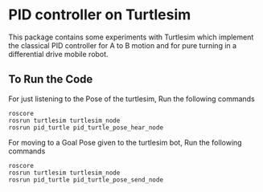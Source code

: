 # PID controller on Turtlesim
This package contains some experiments with Turtlesim which implement the classical PID controller for A to B motion and for pure turning in a differential drive mobile robot.

## 

## To Run the Code
For just listening to the Pose of the turtlesim, Run the following commands
```
roscore
rosrun turtlesim turtlesim_node
rosrun pid_turtle pid_turtle_pose_hear_node 
```
For moving to a Goal Pose given to the turtlesim bot, Run the following commands
```
roscore
rosrun turtlesim turtlesim_node
rosrun pid_turtle pid_turtle_pose_send_node 
```